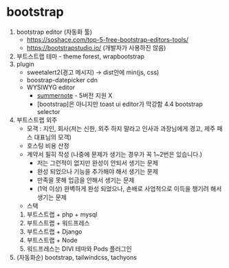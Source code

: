 #  bootstrap
1. bootstrap editor (자동화 툴)
    * https://soshace.com/top-5-free-bootstrap-editors-tools/
    * https://bootstrapstudio.io/ (개발자가 사용하진 않음)
2. 부트스트랩 테마 - theme forest, wrapbootstrap
3. plugin
    * sweetalert2(경고 메시지) -> dist안에 min(js, css)
    * boostrap-datepicker cdn
    * WYSIWYG editor
      * [summernote](https://summernote.org/) - 5버전 지원 X
      * [bootstrap]은 아니지만 toast ui editor가 막강함
  4.4 bootstrap selector
4. 부트스트랩 외주
    * 모객 : 지인, 회사(저는 신한, 외주 하지 말라고 인사과 과장님에게 경고, 제주 패스 대표님의 모객)
    * 호스팅 비용 산정
    * 계약서 필히 작성 (나중에 문제가 생기는 경우가 꼭 1~2번은 있습니다.)
       - 저는 그런적이 없지만 완성이 안되서 생기는 문제
       - 완성 되었으나 기능을 추가해야 해서 생기는 문제
       - 만족을 못해 입금을 안해서 생기는 문제
       - (1억 이상) 완벽하게 완성 되었으나, 손배로 사업적으로 이득을 챙기려 해서 생기는 문제
    *  스택 
      1. 부트스트랩 + php + mysql
      2. 부트스트랩 + 워드프레스
      3. 부트스트랩 + Django
      4. 부트스트랩 + Node
      5. 워드프레스는 DIVI 테마와 Pods 플러그인
5. (자동화순) bootstrap, tailwindcss, tachyons